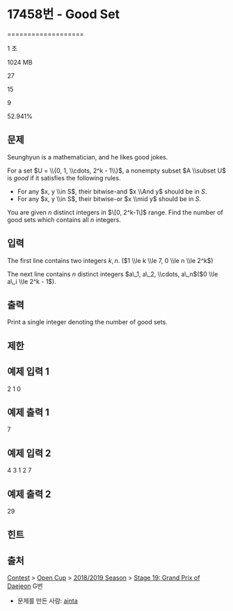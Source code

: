 # 17458번 - Good Set


===================

1 초

1024 MB

27

15

9

52.941%

문제
--

Seunghyun is a mathematician, and he likes good jokes. 

For a set $U = \\{0, 1, \\cdots, 2^k - 1\\}$, a nonempty subset $A \\subset U$ is _good_ if it satisfies the following rules. 

*   For any $x, y \\in S$, their bitwise-and $x \\And y$ should be in $S$. 
*   For any $x, y \\in S$, their bitwise-or $x \\mid y$ should be in $S$. 

You are given $n$ distinct integers in $\[0, 2^k-1\]$ range. Find the number of good sets which contains all $n$ integers. 

입력
--

The first line contains two integers $k, n$. ($1 \\le k \\le 7, 0 \\le n \\le 2^k$)

The next line contains $n$ distinct integers $a\_1, a\_2, \\cdots, a\_n$($0 \\le a\_i \\le 2^k - 1$).

출력
--

Print a single integer denoting the number of good sets.

제한
--

예제 입력 1
-------

2 1
0

예제 출력 1
-------

7

예제 입력 2
-------

4 3
1 2 7

예제 출력 2
-------

29

힌트
--

출처
--

[Contest](/category/45) > [Open Cup](/category/485) > [2018/2019 Season](/category/608) > [Stage 19: Grand Prix of Daejeon](/category/detail/2856) G번

*   문제를 만든 사람: [ainta](/user/ainta)